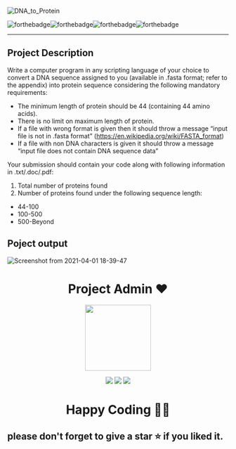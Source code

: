 ![DNA_to_Protein](https://socialify.git.ci/honeybhardwaj/DNA_to_Protein/image?forks=1&issues=1&language=1&owner=1&stargazers=1&theme=Light)

![forthebadge](https://forthebadge.com/images/badges/built-with-love.svg)![forthebadge](https://forthebadge.com/images/badges/built-with-swag.svg)![forthebadge](https://forthebadge.com/images/badges/made-with-python.svg)![forthebadge](https://forthebadge.com/images/badges/open-source.svg)

<hr>

## Project Description

Write a computer program in any scripting language of your choice to convert a DNA
sequence assigned to you (available in .fasta format; refer to the appendix) into protein
sequence considering the following mandatory requirements:
- The minimum length of protein should be 44 (containing 44 amino acids).
- There is no limit on maximum length of protein.
- If a file with wrong format is given then it should throw a message “input file is not in .fasta
format” (https://en.wikipedia.org/wiki/FASTA_format)
- If a file with non DNA characters is given it should throw a message “input file does not
contain DNA sequence data”

Your submission should contain your code along with following information in .txt/.doc/.pdf:
1) Total number of proteins found
2) Number of proteins found under the following sequence length:
- 44-100
- 100-500
- 500-Beyond

## Poject output

![Screenshot from 2021-04-01 18-39-47](https://user-images.githubusercontent.com/51120790/113298965-00653e80-931a-11eb-8966-6b522a11571c.png)


<h1 align=center> Project Admin ❤️ </h1>
<p align="center">
  <a href="https://github.com/honeybhardwaj"><img src="https://user-images.githubusercontent.com/51120790/112728813-11dfcc80-8f4f-11eb-8398-5864bd390546.png" width=150px height=150px /></a> 
    
<p align="center">
  <img src="https://img.shields.io/badge/honeyhardwj%20-%230077B5.svg?&style=for-the-badge&logo=linkedin&logoColor=white"/>  <img src="https://img.shields.io/badge/honeybhardwaj%20-%231DA1F2.svg?&style=for-the-badge&logo=github&logoColor=black"/> <img src="https://img.shields.io/badge/honney_bhardwaj%20-%23E4405F.svg?&style=for-the-badge&logo=Instagram&logoColor=white"/>                                                                                      

<h1 align=center>Happy Coding 👨‍💻 </h1>

## please don't forget to give a star ⭐ if you liked it.
